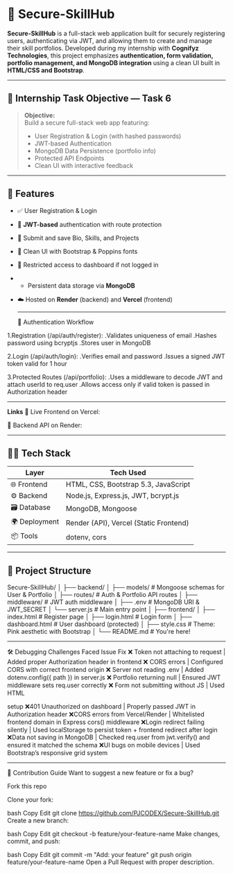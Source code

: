 # 🔐 Secure-SkillHub

**Secure-SkillHub** is a full-stack web application built for securely registering users, authenticating via JWT, and allowing them to create and manage their skill portfolios. Developed during my internship with **Cognifyz Technologies**, this project emphasizes **authentication, form validation, portfolio management, and MongoDB integration** using a clean UI built in **HTML/CSS and Bootstrap**.

---

## 🎯 Internship Task Objective — Task 6

> **Objective:**  
> Build a secure full-stack web app featuring:
> - User Registration & Login (with hashed passwords)
> - JWT-based Authentication
> - MongoDB Data Persistence (portfolio info)
> - Protected API Endpoints
> - Clean UI with interactive feedback 

---

## 🧩 Features

- ✅ User Registration & Login
- 🔐 **JWT-based** authentication with route protection
- 🧠 Submit and save Bio, Skills, and Projects
- 🎨 Clean UI with Bootstrap & Poppins fonts
- 🚫 Restricted access to dashboard if not logged in
- - Persistent data storage via **MongoDB**
- ☁️ Hosted on **Render** (backend) and **Vercel** (frontend)

  ---

  🔐 Authentication Workflow
  
1.Registration (/api/auth/register):
.Validates uniqueness of email
.Hashes password using bcryptjs
.Stores user in MongoDB

2.Login (/api/auth/login):
.Verifies email and password
.Issues a signed JWT token valid for 1 hour

3.Protected Routes (/api/portfolio):
.Uses a middleware to decode JWT and attach userId to req.user
.Allows access only if valid token is passed in Authorization header

----

**Links**
🔗 Live Frontend on Vercel: 

🔗 Backend API on Render:

---

## 🧑‍💻 Tech Stack

| Layer        | Tech Used                                |
|-------------|-------------------------------------------|
| 🌐 Frontend  | HTML, CSS, Bootstrap 5.3, JavaScript      |
| ⚙️ Backend   | Node.js, Express.js, JWT, bcrypt.js       |
| 🗃️ Database   | MongoDB, Mongoose                         |
| 🌍 Deployment | Render (API), Vercel (Static Frontend)   |
| 📦 Tools     | dotenv, cors|

---

## 📁 Project Structure

Secure-SkillHub/
│
├── backend/
│   ├── models/           # Mongoose schemas for User & Portfolio
│   ├── routes/           # Auth & Portfolio API routes
│   ├── middleware/       # JWT auth middleware
│   ├── .env              # MongoDB URI & JWT_SECRET
│   └── server.js         # Main entry point
│
├── frontend/
│   ├── index.html        # Register page
│   ├── login.html        # Login form
│   ├── dashboard.html    # User dashboard (protected)
│   ├── style.css         # Theme: Pink aesthetic with Bootstrap
│
└── README.md             # You're here!

----

🛠️ Debugging Challenges Faced
Issue	Fix
❌ Token not attaching to request   |  Added proper Authorization header in frontend
❌ CORS errors	                    |  Configured CORS with correct frontend origin
❌ Server not reading .env	        |  Added dotenv.config({ path }) in server.js
❌ Portfolio returning null	        |  Ensured JWT middleware sets req.user correctly
❌ Form not submitting without JS	  |  Used HTML <form action=... method="POST"> setup
❌401 Unauthorized on dashboard	    |  Properly passed JWT in Authorization header
❌CORS errors from Vercel/Render	  |  Whitelisted frontend domain in Express cors() middleware
❌Login redirect failing silently	  |  Used localStorage to persist token + frontend redirect after login
❌Data not saving in MongoDB        | Checked req.user from jwt.verify() and ensured it matched the schema
❌UI bugs on mobile devices	        |  Used Bootstrap’s responsive grid system

----

🤝 Contribution Guide
Want to suggest a new feature or fix a bug?

Fork this repo

Clone your fork:

bash
Copy
Edit
git clone https://github.com/PJCODEX/Secure-SkillHub.git
Create a new branch:

bash
Copy
Edit
git checkout -b feature/your-feature-name
Make changes, commit, and push:

bash
Copy
Edit
git commit -m "Add: your feature"
git push origin feature/your-feature-name
Open a Pull Request with proper description.

